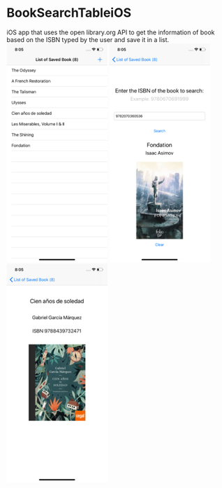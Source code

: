 # BookSearchTableiOS
iOS app that uses the open library.org API to get the information of book based on the ISBN typed by the user and save it in a list.<br />
<img src="bookSeachTable/images/tableView.png" height="500">
<img src="bookSeachTable/images/searchView.png" height="500">
<img src="bookSeachTable/images/detailView.png" height="500">
